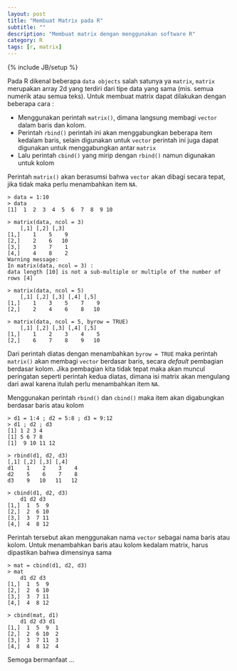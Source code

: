 ```yaml
---
layout: post
title: "Membuat Matrix pada R"
subtitle: ""
description: "Membuat matrix dengan menggunakan software R"
category: R
tags: [r, matrix]
---
```

{% include JB/setup %}

Pada R dikenal beberapa `data objects` salah satunya ya `matrix`, `matrix` merupakan array 2d yang terdiri dari tipe data yang sama (mis. semua numerik atau semua teks). Untuk membuat matrix dapat dilakukan dengan beberapa cara :

- Menggunakan perintah `matrix()`, dimana langsung membagi `vector` dalam baris dan kolom.  
- Perintah `rbind()` perintah ini akan menggabungkan beberapa item kedalam baris, selain digunakan untuk `vector` perintah ini juga dapat digunakan untuk menggabungkan antar `matrix`  
- Lalu perintah `cbind()` yang mirip dengan `rbind()` namun digunakan untuk kolom  

Perintah `matrix()` akan berasumsi bahwa `vector` akan dibagi secara tepat, jika tidak maka perlu menambahkan item `NA`.

    > data = 1:10
    > data
    [1]  1  2  3  4  5  6  7  8  9 10

    > matrix(data, ncol = 3)
        [,1] [,2] [,3]
    [1,]    1    5    9
    [2,]    2    6   10
    [3,]    3    7    1
    [4,]    4    8    2
    Warning message:
    In matrix(data, ncol = 3) :
    data length [10] is not a sub-multiple or multiple of the number of rows [4]

    > matrix(data, ncol = 5)
        [,1] [,2] [,3] [,4] [,5]
    [1,]    1    3    5    7    9
    [2,]    2    4    6    8   10

    > matrix(data, ncol = 5, byrow = TRUE)
        [,1] [,2] [,3] [,4] [,5]
    [1,]    1    2    3    4    5
    [2,]    6    7    8    9   10

Dari perintah diatas dengan menambahkan `byrow = TRUE` maka perintah `matrix()` akan membagi `vector` berdasar baris, secara _default_ pembagian berdasar kolom. Jika pembagian kita tidak tepat maka akan muncul peringatan seperti perintah kedua diatas, dimana isi matrix akan mengulang dari awal karena itulah perlu menambahkan item `NA`.

Menggunakan perintah `rbind()` dan `cbind()` maka item akan digabungkan berdasar baris atau kolom

    > d1 = 1:4 ; d2 = 5:8 ; d3 = 9:12
    > d1 ; d2 ; d3
    [1] 1 2 3 4
    [1] 5 6 7 8
    [1]  9 10 11 12

    > rbind(d1, d2, d3)
    [,1] [,2] [,3] [,4]
    d1    1    2    3    4
    d2    5    6    7    8
    d3    9   10   11   12

    > cbind(d1, d2, d3)
        d1 d2 d3
    [1,]  1  5  9
    [2,]  2  6 10
    [3,]  3  7 11
    [4,]  4  8 12

Perintah tersebut akan menggunakan nama `vector` sebagai nama baris atau kolom. Untuk menambahkan baris atau kolom kedalam matrix, harus dipastikan bahwa dimensinya sama 

    > mat = cbind(d1, d2, d3)
    > mat
        d1 d2 d3
    [1,]  1  5  9
    [2,]  2  6 10
    [3,]  3  7 11
    [4,]  4  8 12

    > cbind(mat, d1)
        d1 d2 d3 d1
    [1,]  1  5  9  1
    [2,]  2  6 10  2
    [3,]  3  7 11  3
    [4,]  4  8 12  4

Semoga bermanfaat ...

